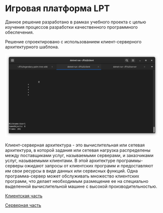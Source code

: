 # Игровая платформа LPT

Данное решение разработано в рамках учебного проекта с целью изучения процессов разработки качественного программного обеспечения.

Решение спроектировано с использованием клиент-серверного архитектурного шаблона.

![Клиент](image.png)

Клиент-серверная архитектура - это вычислительная или сетевая архитектура, в которой задания или сетевая нагрузка распределены между поставщиками услуг, называемыми серверами, и заказчиками услуг, называемыми клиентами. В этой архитектуре программы-серверы ожидают запросы от клиентских программ и предоставляют им свои ресурсы в виде данных или сервисных функций. Одна программа-сервер может обслуживать множество клиентских программ, что делает необходимым размещение ее на специально выделенной вычислительной машине с высокой производительностью.

[Клиентская часть](Client.md)

[Серверная часть](Server/0-Server.md)
